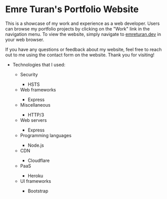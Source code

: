 <h1> Emre Turan's Portfolio Website </h1>

<p>This is a showcase of my work and experience as a web developer. Users can browse my portfolio projects by clicking on the "Work" link in the navigation menu. To view the website, simply navigate to <a href="https://www.emreturan.dev" target="_blank">emreturan.dev</a>  in your web browser. </p>

<p>If you have any questions or feedback about my website, feel free to reach out to me using the contact form on the website. Thank you for visiting! </p>

<ul>
  <li>Technologies that I used:</li>
  <ul>
    <li>Security</li>
    <ul>
      <li>HSTS</li>
    </ul>
    <li>Web frameworks</li>
    <ul>
      <li>Express</li>
    </ul>
    <li>Miscellaneous</li>
    <ul>
      <li>HTTP/3</li>
    </ul>
    <li>Web servers</li>
    <ul>
      <li>Express</li>
    </ul>
    <li>Programming languages</li>
    <ul>
      <li>Node.js</li>
    </ul>
    <li>CDN</li>
    <ul>
      <li>Cloudflare</li>
    </ul>
    <li>PaaS</li>
    <ul>
      <li>Heroku</li>
    </ul>
    <li>UI frameworks</li>
    <ul>
      <li>Bootstrap</li>
    </ul>
  </ul>
</ul>
